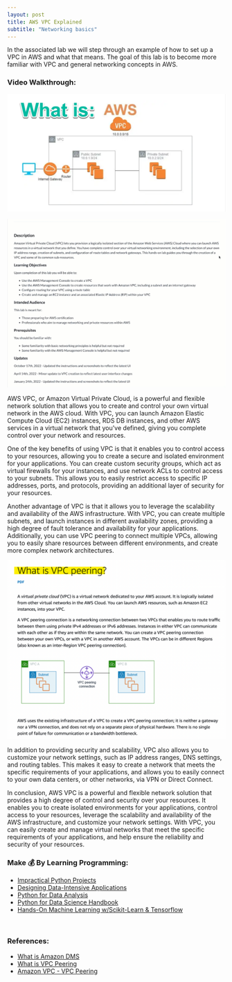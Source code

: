```yaml
---
layout: post
title: AWS VPC Explained
subtitle: "Networking basics"
---
```


In the associated lab we will step through an example of how to set up a VPC in AWS and what that means. The goal of this lab is to become more familiar with VPC and general networking concepts in AWS.

### Video Walkthrough:

[![IMAGE_ALT](/img/aws_vpc_explained/what_is_vpc.png)](https://youtu.be/9l1ADpyy-wk)
<!-- ![](https://youtu.be/_Ayv8p6nyKo) -->
<!-- [![IMAGE_ALT](/img/data_streaming/cover_photo.png)](https://youtu.be/_Ayv8p6nyKo) -->

![](/img/aws_vpc_explained/aws_vpc.gif)

AWS VPC, or Amazon Virtual Private Cloud, is a powerful and flexible network solution that allows you to create and control your own virtual network in the AWS cloud. With VPC, you can launch Amazon Elastic Compute Cloud (EC2) instances, RDS DB instances, and other AWS services in a virtual network that you've defined, giving you complete control over your network and resources.

One of the key benefits of using VPC is that it enables you to control access to your resources, allowing you to create a secure and isolated environment for your applications. You can create custom security groups, which act as virtual firewalls for your instances, and use network ACLs to control access to your subnets. This allows you to easily restrict access to specific IP addresses, ports, and protocols, providing an additional layer of security for your resources.

Another advantage of VPC is that it allows you to leverage the scalability and availability of the AWS infrastructure. With VPC, you can create multiple subnets, and launch instances in different availability zones, providing a high degree of fault tolerance and availability for your applications. Additionally, you can use VPC peering to connect multiple VPCs, allowing you to easily share resources between different environments, and create more complex network architectures.

![](/img/aws_vpc_explained/vpc_peering.png)

In addition to providing security and scalability, VPC also allows you to customize your network settings, such as IP address ranges, DNS settings, and routing tables. This makes it easy to create a network that meets the specific requirements of your applications, and allows you to easily connect to your own data centers, or other networks, via VPN or Direct Connect.

In conclusion, AWS VPC is a powerful and flexible network solution that provides a high degree of control and security over your resources. It enables you to create isolated environments for your applications, control access to your resources, leverage the scalability and availability of the AWS infrastructure, and customize your network settings. With VPC, you can easily create and manage virtual networks that meet the specific requirements of your applications, and help ensure the reliability and security of your resources.

### Make 💰 By Learning Programming:

- [Impractical Python Projects](https://amzn.to/3JpCpWH)
- [Designing Data-Intensive Applications](https://amzn.to/3Hgh5Sj)
- [Python for Data Analysis](https://amzn.to/3D0C8pl)
- [Python for Data Science Handbook](https://amzn.to/3XnZ1ez)
- [Hands-On Machine Learning w/Scikit-Learn & Tensorflow](https://amzn.to/3QTWoyt)

<br>

### References:

- [What is Amazon DMS](https://docs.aws.amazon.com/vpc/latest/userguide/what-is-amazon-vpc.html)
- [What is VPC Peering](https://docs.aws.amazon.com/vpc/latest/peering/what-is-vpc-peering.html)
- [Amazon VPC - VPC Peering](https://docs.aws.amazon.com/pdfs/vpc/latest/peering/vpc-pg.pdf#what-is-vpc-peering)

<br>